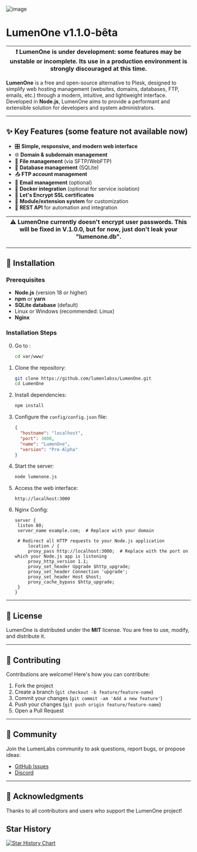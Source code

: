 ![image](https://github.com/user-attachments/assets/5222bd49-29c6-4346-8a37-296a2ecb6e8c)

# LumenOne v1.1.0-bêta

| :exclamation: **LumenOne is under development**: some features may be unstable or incomplete. Its use in a production environment is strongly discouraged at this time. |
| ----------------------------------------------------------------------------------------------------------------------------------------------------------------------- |

**LumenOne** is a free and open-source alternative to Plesk, designed to simplify web hosting management (websites, domains, databases, FTP, emails, etc.) through a modern, intuitive, and lightweight interface. Developed in **Node.js**, LumenOne aims to provide a performant and extensible solution for developers and system administrators.

---

## :sparkles: Key Features (some feature not available now)

- :control_knobs: **Simple, responsive, and modern web interface**
- :globe_with_meridians: **Domain & subdomain management**
- :file_folder: **File management** (via SFTP/WebFTP)
- :dolphin: **Database management** (SQLite)
- :outbox_tray: **FTP account management**
- 📧 **Email management** (optional)
- :whale: **Docker integration** (optional for service isolation)
- :closed_lock_with_key: **Let's Encrypt SSL certificates**
- :jigsaw: **Module/extension system** for customization
- :arrows_counterclockwise: **REST API** for automation and integration

| ⚠️ LumenOne currently doesn't encrypt user passwords. This will be fixed in V.1.0.0, but for now, just don't leak your "lumenone.db". |
| ------------------------------------------------------------------------------------------------------------------------------------- |

---

## :rocket: Installation

### Prerequisites

- **Node.js** (version 18 or higher)
- **npm** or **yarn**
- **SQLite database** (default)
- Linux or Windows (recommended: Linux)
- **Nginx**

### Installation Steps

0. Go to :

   ```bash
   cd var/www/
   ```

1. Clone the repository:

   ```bash
   git clone https://github.com/lumenlabss/LumenOne.git
   cd LumenOne
   ```

2. Install dependencies:

   ```bash
   npm install
   ```

3. Configure the `config/config.json` file:

   ```json
   {
     "hostname": "localhost",
     "port": 3000,
     "name": "LumenOne",
     "version": "Pre-Alpha"
   }
   ```

4. Start the server:

   ```bash
   node lumenone.js
   ```

5. Access the web interface:

   ```
   http://localhost:3000
   ```

6. Nginx Config:

   ```
   server {
    listen 80;
    server_name example.com;  # Replace with your domain

    # Redirect all HTTP requests to your Node.js application
        location / {
        proxy_pass http://localhost:3000;  # Replace with the port on which your Node.js app is listening
        proxy_http_version 1.1;
        proxy_set_header Upgrade $http_upgrade;
        proxy_set_header Connection 'upgrade';
        proxy_set_header Host $host;
        proxy_cache_bypass $http_upgrade;
    }
   }
   ```

---

## :page_facing_up: License

LumenOne is distributed under the **MIT** license. You are free to use, modify, and distribute it.

---

## :handshake: Contributing

Contributions are welcome! Here's how you can contribute:

1. Fork the project
2. Create a branch (`git checkout -b feature/feature-name`)
3. Commit your changes (`git commit -am 'Add a new feature'`)
4. Push your changes (`git push origin feature/feature-name`)
5. Open a Pull Request

---

## :speech_balloon: Community

Join the LumenLabs community to ask questions, report bugs, or propose ideas:

- [GitHub Issues](https://github.com/lumenlabss/LumenOne/issues)
- [Discord](https://discord.gg/ty92ffCYUC)

---

## :tada: Acknowledgments

Thanks to all contributors and users who support the LumenOne project!

## Star History

[![Star History Chart](https://api.star-history.com/svg?repos=lumenlabss/lumenone&type=Date)](https://www.star-history.com/#lumenlabss/lumenone&Date)
